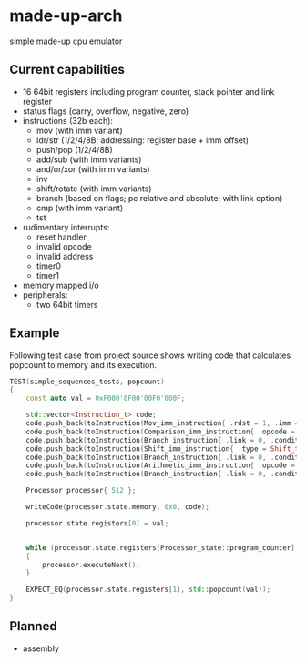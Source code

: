 # made-up-arch
simple made-up cpu emulator 

## Current capabilities
- 16 64bit registers including program counter, stack pointer and link register
- status flags (carry, overflow, negative, zero)
- instructions (32b each):
    - mov (with imm variant)
    - ldr/str (1/2/4/8B; addressing: register base + imm offset)
    - push/pop (1/2/4/8B)
    - add/sub (with imm variants)
    - and/or/xor (with imm variants)
    - inv
    - shift/rotate (with imm variants)
    - branch (based on flags; pc relative and absolute; with link option) 
    - cmp (with imm variant)
    - tst
- rudimentary interrupts:
    - reset handler
    - invalid opcode
    - invalid address
    - timer0
    - timer1
- memory mapped i/o
- peripherals:
    - two 64bit timers

## Example
Following test case from project source shows writing code that calculates popcount to memory and its execution.

```cpp
TEST(simple_sequences_tests, popcount)
{
    const auto val = 0xF000'0F00'00F0'000F;

    std::vector<Instruction_t> code;
    code.push_back(toInstruction(Mov_imm_instruction{ .rdst = 1, .imm = 0 }));
    code.push_back(toInstruction(Comparison_imm_instruction{ .opcode = Opcode::cmp, .r1 = 0, .imm = 0 }));
    code.push_back(toInstruction(Branch_instruction{ .link = 0, .condition = Branch_condition::equal, .offset = 4 }));
    code.push_back(toInstruction(Shift_imm_instruction{ .type = Shift_type::logical_left, .rdst = 0, .r1 = 0, .imm = 1 }));
    code.push_back(toInstruction(Branch_instruction{ .link = 0, .condition = Branch_condition::not_carry, .offset = 1 }));
    code.push_back(toInstruction(Arithmetic_imm_instruction{ .opcode = Opcode::add, .rdst = 1, .r1 = 1, .imm = 1 }));
    code.push_back(toInstruction(Branch_instruction{ .link = 0, .condition = Branch_condition::always, .offset = -6 }));

    Processor processor{ 512 };

    writeCode(processor.state.memory, 0x0, code);

    processor.state.registers[0] = val;


    while (processor.state.registers[Processor_state::program_counter] < code.size() * sizeof(Instruction_t))
    {
        processor.executeNext();
    }

    EXPECT_EQ(processor.state.registers[1], std::popcount(val));
}
```

## Planned
- assembly
